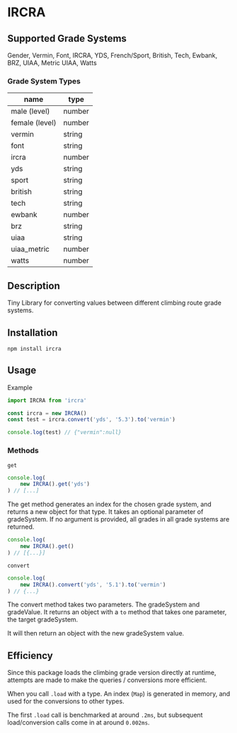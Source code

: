 # IRCRA

## Supported Grade Systems

Gender, Vermin, Font, IRCRA, YDS, French/Sport, British, Tech, Ewbank, BRZ, UIAA, Metric UIAA, Watts

### Grade System Types

|name|type|
|----|----|
|male (level)|number|
|female (level)|number|
|vermin|string|
|font|string|
|ircra|number|
|yds|string|
|sport|string|
|british|string|
|tech|string|
|ewbank|number|
|brz|string|
|uiaa|string|
uiaa_metric|number|
watts|number

## Description
Tiny Library for converting values between different climbing route grade systems.

## Installation

`npm install ircra`

## Usage

Example

```js
import IRCRA from 'ircra'

const ircra = new IRCRA()
const test = ircra.convert('yds', '5.3').to('vermin')

console.log(test) // {"vermin":null}
```

### Methods

`get`

```js
console.log(
    new IRCRA().get('yds')
) // [...]
```

The get method generates an index for the chosen grade system, and returns a new object for that type. It takes an optional parameter of gradeSystem. If no argument is provided, all grades in all grade systems are returned.

```js
console.log(
    new IRCRA().get()
) // [{...}]
```

`convert`

```js
console.log(
    new IRCRA().convert('yds', '5.1').to('vermin')
) // {...}
```

The convert method takes two parameters. The gradeSystem and gradeValue. It returns an object with a `to` method that takes one parameter, the target gradeSystem.

It will then return an object with the new gradeSystem value.

## Efficiency

Since this package loads the climbing grade version directly at runtime, attempts are made to make the queries / conversions more efficient.

When you call `.load` with a type. An index (`Map`) is generated in memory, and used for the conversions to other types.

The first `.load` call is benchmarked at around `.2ms`, but subsequent load/conversion calls come in at around `0.002ms`.
